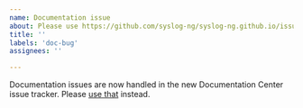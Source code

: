 ```yaml
---
name: Documentation issue
about: Please use https://github.com/syslog-ng/syslog-ng.github.io/issues/new/choose.
title: ''
labels: 'doc-bug'
assignees: ''

---
```


Documentation issues are now handled in the new Documentation Center issue tracker. Please [use that](https://github.com/syslog-ng/syslog-ng.github.io/issues/new/choose) instead.